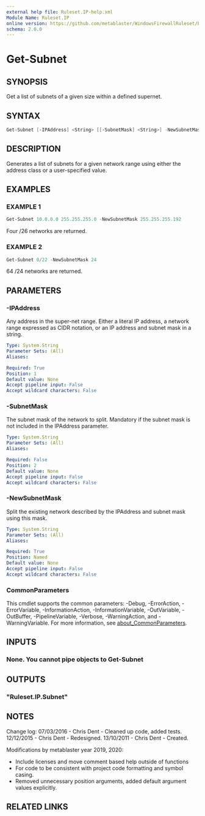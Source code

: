 ```yaml
---
external help file: Ruleset.IP-help.xml
Module Name: Ruleset.IP
online version: https://github.com/metablaster/WindowsFirewallRuleset/blob/master/Modules/Ruleset.IP/Help/en-US/Get-Subnet.md
schema: 2.0.0
---
```


# Get-Subnet

## SYNOPSIS

Get a list of subnets of a given size within a defined supernet.

## SYNTAX

```powershell
Get-Subnet [-IPAddress] <String> [[-SubnetMask] <String>] -NewSubnetMask <String> [<CommonParameters>]
```

## DESCRIPTION

Generates a list of subnets for a given network range using either
the address class or a user-specified value.

## EXAMPLES

### EXAMPLE 1

```powershell
Get-Subnet 10.0.0.0 255.255.255.0 -NewSubnetMask 255.255.255.192
```

Four /26 networks are returned.

### EXAMPLE 2

```powershell
Get-Subnet 0/22 -NewSubnetMask 24
```

64 /24 networks are returned.

## PARAMETERS

### -IPAddress

Any address in the super-net range.
Either a literal IP address,
a network range expressed as CIDR notation, or an IP address and subnet mask in a string.

```yaml
Type: System.String
Parameter Sets: (All)
Aliases:

Required: True
Position: 1
Default value: None
Accept pipeline input: False
Accept wildcard characters: False
```

### -SubnetMask

The subnet mask of the network to split.
Mandatory if the subnet mask is not included in the IPAddress parameter.

```yaml
Type: System.String
Parameter Sets: (All)
Aliases:

Required: False
Position: 2
Default value: None
Accept pipeline input: False
Accept wildcard characters: False
```

### -NewSubnetMask

Split the existing network described by the IPAddress and subnet mask using this mask.

```yaml
Type: System.String
Parameter Sets: (All)
Aliases:

Required: True
Position: Named
Default value: None
Accept pipeline input: False
Accept wildcard characters: False
```

### CommonParameters

This cmdlet supports the common parameters: -Debug, -ErrorAction, -ErrorVariable, -InformationAction, -InformationVariable, -OutVariable, -OutBuffer, -PipelineVariable, -Verbose, -WarningAction, and -WarningVariable. For more information, see [about_CommonParameters](http://go.microsoft.com/fwlink/?LinkID=113216).

## INPUTS

### None. You cannot pipe objects to Get-Subnet

## OUTPUTS

### "Ruleset.IP.Subnet"

## NOTES

Change log:
	07/03/2016 - Chris Dent - Cleaned up code, added tests.
	12/12/2015 - Chris Dent - Redesigned.
	13/10/2011 - Chris Dent - Created.

Modifications by metablaster year 2019, 2020:
- Include licenses and move comment based help outside of functions
- For code to be consistent with project code formatting and symbol casing.
- Removed unnecessary position arguments, added default argument values explicitly.

## RELATED LINKS
